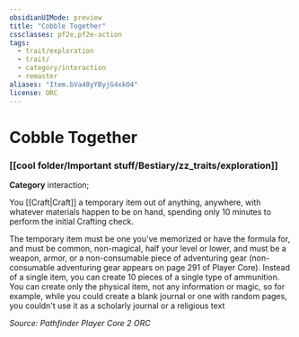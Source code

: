 ```yaml
---
obsidianUIMode: preview
title: "Cobble Together"
cssclasses: pf2e,pf2e-action
tags:
  - trait/exploration
  - trait/
  - category/interaction
  - remaster
aliases: "Item.bVa48yYByjG4xkO4"
license: ORC
---
```

# Cobble Together

### [[cool folder/Important stuff/Bestiary/zz_traits/exploration]]

**Category** interaction; 




You [[Craft|Craft]] a temporary item out of anything, anywhere, with whatever materials happen to be on hand, spending only 10 minutes to perform the initial Crafting check.

The temporary item must be one you've memorized or have the formula for, and must be common, non-magical, half your level or lower, and must be a weapon, armor, or a non-consumable piece of adventuring gear (non-consumable adventuring gear appears on page 291 of Player Core). Instead of a single item, you can create 10 pieces of a single type of ammunition. You can create only the physical item, not any information or magic, so for example, while you could create a blank journal or one with random pages, you couldn't use it as a scholarly journal or a religious text

*Source: Pathfinder Player Core 2*
*ORC*